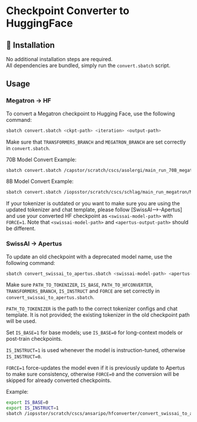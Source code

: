 # Checkpoint Converter to HuggingFace

## 🚀 Installation

No additional installation steps are required.  
All dependencies are bundled, simply run the `convert.sbatch` script.

## Usage

### Megatron -> HF

To convert a Megatron checkpoint to Hugging Face, use the following command:

```bash
sbatch convert.sbatch <ckpt-path> <iteration> <output-path>
```

Make sure that `TRANSFORMERS_BRANCH` and `MEGATRON_BRANCH` are set correctly in `convert.sbatch`.

70B Model Convert Example:

```bash
sbatch convert.sbatch /capstor/scratch/cscs/asolergi/main_run_70B_megatron/Megatron-LM/logs/Meg-Runs/main-runs-v1/apertus3-70b-512-nodes-1e-5lr/checkpoints-512-noOverlap/ 830000 /capstor/store/cscs/swissai/infra01/hf-checkpoints/Apertus70B-it830000
```

8B Model Convert Example:

```bash
sbatch convert.sbatch /iopsstor/scratch/cscs/schlag/main_run_megatron/Megatron-LM/logs/Meg-Runs/main-runs-v1/apertus3-8b-128-nodes/checkpoints/ 1678000 /capstor/store/cscs/swissai/infra01/hf-checkpoints/Apertus8B-it1678000
```

If your tokenizer is outdated or you want to make sure you are using the updated tokenizer and chat template, please follow [SwissAI-->-Apertus] and use your converted HF checkpoint as `<swissai-model-path>` with `FORCE=1`. Note that `<swissai-model-path>` and `<apertus-output-path>` should be different.

### SwissAI -> Apertus

To update an old checkpoint with a deprecated model name, use the following command:

```bash
sbatch convert_swissai_to_apertus.sbatch <swissai-model-path> <apertus-output-path>
```

Make sure `PATH_TO_TOKENIZER`, `IS_BASE`, `PATH_TO_HFCONVERTER`, `TRANSFORMERS_BRANCH`, `IS_INSTRUCT` and `FORCE` are set correctly in `convert_swissai_to_apertus.sbatch`.

`PATH_TO_TOKENIZER` is the path to the correct tokenizer configs and chat template. It is not provided; the existing tokenizer in the old checkpoint path will be used.

Set `IS_BASE=1` for base models; use `IS_BASE=0` for long-context models or post-train checkpoints.

`IS_INSTRUCT=1` is used whenever the model is instruction-tuned, otherwise `IS_INSTRUCT=0`.

`FORCE=1` force-updates the model even if it is previously update to Apertus to make sure consistency, otherwise `FORCE=0` and the conversion will be skipped for already converted checkpoints.

Example: 

```bash
export IS_BASE=0
export IS_INSTRUCT=1
sbatch /iopsstor/scratch/cscs/ansaripo/hfconverter/convert_swissai_to_apertus.sbatch /capstor/store/cscs/swissai/infra01/pretrain-checkpoints/apertus/Apertus8B-tokens15T-longcontext64k/ /iopsstor/scratch/cscs/ansaripo/hf_checkpoints/test-swissai-apertus
```
